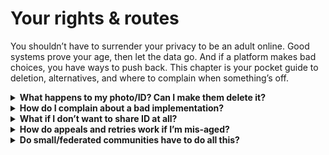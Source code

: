 # Your rights & routes

You shouldn’t have to surrender your privacy to be an adult online. Good systems prove your age, then let the data go. And if a platform makes bad choices, you have ways to push back. This chapter is your pocket guide to deletion, alternatives, and where to complain when something’s off.

<details>
<summary><strong>What happens to my photo/ID? Can I make them delete it?</strong></summary>
Certified providers should delete images immediately after the check and keep only what’s needed (e.g., an “18+ OK” token tied to your account). Under UK data protection law (UK GDPR), you have rights to access, correction, and erasure where applicable.

In practice: good providers state deletion clearly and explain retention for audit tokens. If a service claims deletion, they should be able to show it. You can exercise your rights with the provider (data access/erasure) and, if needed, complain to the ICO. See the [UK GDPR overview (ICO)](https://ico.org.uk/for-organisations/uk-gdpr-guidance-and-resources/) and Ofcom’s [online safety hub](https://www.ofcom.org.uk/online-safety) for how these regimes interact. ICO materials updated in 2025 emphasise immediate deletion for age‑assurance images and minimal data handling.

Tip: look for independent certification and audits. For example, the <strong>Age Check Certification Scheme (ACCS)</strong> audits age‑assurance providers ([ACCS](https://accscheme.com/)), the <strong>Digital Identity and Attributes Trust Framework (DIATF)</strong> recognises certified identity/attribute providers ([GOV.UK—DIATF](https://www.gov.uk/government/collections/digital-identity-and-attributes-trust-framework)), and the <strong>PASS</strong> scheme certifies proofs of age ([PASS](https://www.pass-scheme.org.uk/)). Providers such as <em>Yoti</em> publish certifications and audit summaries covering deletion and accuracy.
</details>

<details>
<summary><strong>How do I complain about a bad implementation?</strong></summary>
Start with the platform’s complaints route (required by the OSA). If ignored or the design is unfair (e.g., “credit‑card only”), escalate to the regulator.

Routes: (1) platform complaint/appeal, (2) Ofcom complaint about online safety issues (especially systemic ones), (3) ICO complaint if the issue is data protection (e.g., retention). We recommend Ofcom adopt a simpler user‑first intake that aggregates patterns so people don’t have to write long dossiers—but for now, use the current [Ofcom complaints](https://www.ofcom.org.uk/complaints) page and keep your evidence. For transparency duties that apply to larger/categorised services, Ofcom has final guidance on what reports must include (see [Transparency reporting—final guidance (PDF)](https://www.ofcom.org.uk/siteassets/resources/documents/consultations/category-1-10-weeks/consultation-draft-transparency-reporting-guidance/main-docs/final-transparency-guidance.pdf)).
</details>

<details>
<summary><strong>What if I don’t want to share ID at all?</strong></summary>
Ask for a non‑ID route: facial age estimation (with deletion), open banking (bank confirms “over 18”), mobile‑network checks, or a PASS digital proof of age.

Ofcom’s codes list multiple “highly effective” methods so you shouldn’t be forced into one route. If a service offers only one choice, challenge it using the platform complaint route and cite Ofcom’s [children’s codes](https://www.ofcom.org.uk/online-safety/illegal-and-harmful-content/statement-protecting-children-from-harms-online).
</details>

<details>
<summary><strong>How do appeals and retries work if I’m mis‑aged?</strong></summary>
You should be able to retry quickly (better lighting/camera) or switch to a stronger fallback (ID+liveness, open banking, MNO, PASS) without being locked out.

A fair system explains the fallback ladder and offers a fast appeal with human review for edge cases (e.g., atypical faces, disability impacts). These expectations align with Ofcom’s fairness and reliability aims in the [children’s codes](https://www.ofcom.org.uk/online-safety/illegal-and-harmful-content/statement-protecting-children-from-harms-online).
</details>

<details>
<summary><strong>Do small/federated communities have to do all this?</strong></summary>
Duties scale. Many small servers won’t hit heavy thresholds, but federated admins are still “providers” and must do proportionate basics.

Minimums worth doing: publish a simple safety policy (what’s allowed; reporting route), run a short risk assessment (what harms could appear; how you respond), and pick low‑friction age‑assurance options if you ever need them (email estimation, PASS). Keep short logs of decisions. Ofcom’s [roadmap](https://www.ofcom.org.uk/online-safety/illegal-and-harmful-content/roadmap-to-regulation) and [hub](https://www.ofcom.org.uk/online-safety) explain proportionality.
</details>

